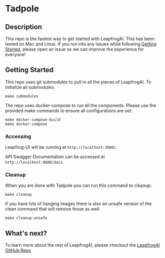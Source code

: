 # Tadpole

## Description

This repo is the fastest way to get started with LeapfrogAI. This has been tested on Mac and Linux. If you run into any issues while following [Getting Started](#getting-started), please open an issue so we can improve the experience for everyone!

## Getting Started

This repo uses git submodules to pull in all the pieces of LeapfrogAI. To initialize all submodules:

``` shell
make submodules
```

The repo uses docker-compose to run all the components. Please use the provided make commands to ensure all configurations are set:

``` shell
make docker-compose-build
make docker-compose
```

### Accessing

Leapfrog-UI will be running at `http://localhost:3000/`.

API Swagger Documentation can be accessed at `http://localhost:8080/docs`.

### Cleanup

When you are done with Tadpole you can run this command to cleanup:

``` shell
make cleanup
```

If you have lots of hanging images there is also an unsafe version of the clean command that will remove those as well:

``` shell
make cleanup-unsafe
```

## What's next?

To learn more about the rest of LeapfrogAI, please checkout the [LeapfrogAI GitHub Repo](https://github.com/defenseunicorns/leapfrogai)